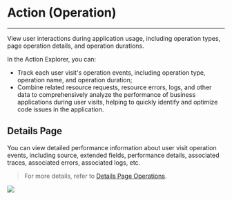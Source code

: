 # Action (Operation)
---

View user interactions during application usage, including operation types, page operation details, and operation durations.

In the Action Explorer, you can:

- Track each user visit's operation events, including operation type, operation name, and operation duration;
- Combine related resource requests, resource errors, logs, and other data to comprehensively analyze the performance of business applications during user visits, helping to quickly identify and optimize code issues in the application.



## Details Page

You can view detailed performance information about user visit operation events, including source, extended fields, performance details, associated traces, associated errors, associated logs, etc.

> For more details, refer to [Details Page Operations](view.md).

![](../img/action.gif)
